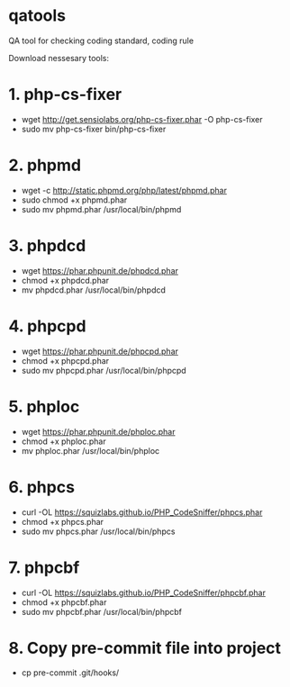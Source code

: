 # qatools
QA tool for checking coding standard, coding rule

Download nessesary tools:

# 1. php-cs-fixer
* wget http://get.sensiolabs.org/php-cs-fixer.phar -O php-cs-fixer
* sudo mv php-cs-fixer bin/php-cs-fixer

# 2. phpmd
* wget -c http://static.phpmd.org/php/latest/phpmd.phar
* sudo chmod +x phpmd.phar
* sudo mv phpmd.phar /usr/local/bin/phpmd

# 3. phpdcd
* wget https://phar.phpunit.de/phpdcd.phar
* chmod +x phpdcd.phar
* mv phpdcd.phar /usr/local/bin/phpdcd

# 4. phpcpd
* wget https://phar.phpunit.de/phpcpd.phar
* chmod +x phpcpd.phar
* sudo mv phpcpd.phar /usr/local/bin/phpcpd

# 5. phploc
* wget https://phar.phpunit.de/phploc.phar
* chmod +x phploc.phar
* mv phploc.phar /usr/local/bin/phploc

# 6. phpcs
* curl -OL https://squizlabs.github.io/PHP_CodeSniffer/phpcs.phar
* chmod +x phpcs.phar
* sudo mv phpcs.phar /usr/local/bin/phpcs

# 7. phpcbf
* curl -OL https://squizlabs.github.io/PHP_CodeSniffer/phpcbf.phar
* chmod +x phpcbf.phar
* sudo mv phpcbf.phar /usr/local/bin/phpcbf

# 8. Copy pre-commit file into project
* cp pre-commit .git/hooks/

